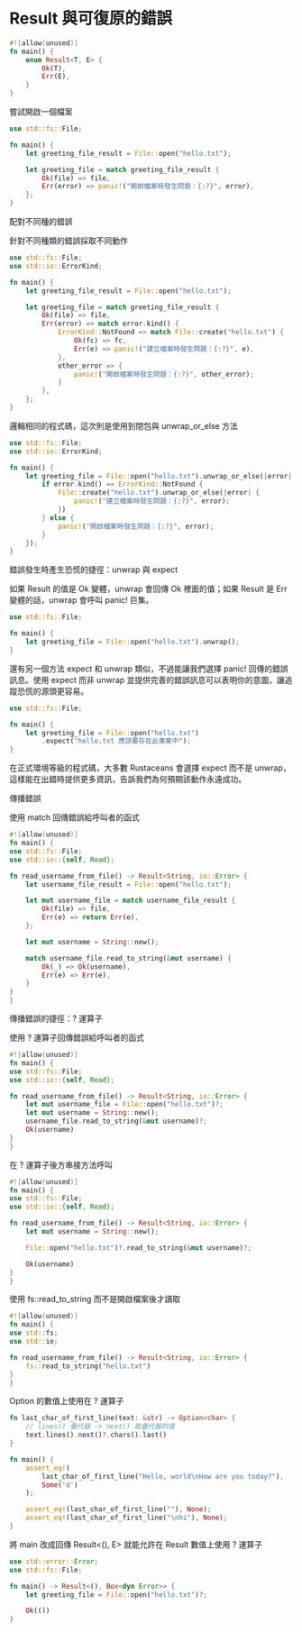 # Result 與可復原的錯誤

```rust
#![allow(unused)]
fn main() {
    enum Result<T, E> {
        Ok(T),
        Err(E),
    }
}
```

嘗試開啟一個檔案

```rust
use std::fs::File;

fn main() {
    let greeting_file_result = File::open("hello.txt");

    let greeting_file = match greeting_file_result {
        Ok(file) => file,
        Err(error) => panic!("開啟檔案時發生問題：{:?}", error),
    };
}
```

配對不同種的錯誤

針對不同種類的錯誤採取不同動作

```rust
use std::fs::File;
use std::io::ErrorKind;

fn main() {
    let greeting_file_result = File::open("hello.txt");

    let greeting_file = match greeting_file_result {
        Ok(file) => file,
        Err(error) => match error.kind() {
            ErrorKind::NotFound => match File::create("hello.txt") {
                Ok(fc) => fc,
                Err(e) => panic!("建立檔案時發生問題：{:?}", e),
            },
            other_error => {
                panic!("開啟檔案時發生問題：{:?}", other_error);
            }
        },
    };
}
```

邏輯相同的程式碼，這次則是使用到閉包與 unwrap_or_else 方法

```rust
use std::fs::File;
use std::io::ErrorKind;

fn main() {
    let greeting_file = File::open("hello.txt").unwrap_or_else(|error| {
        if error.kind() == ErrorKind::NotFound {
            File::create("hello.txt").unwrap_or_else(|error| {
                panic!("建立檔案時發生問題：{:?}", error);
            })
        } else {
            panic!("開啟檔案時發生問題：{:?}", error);
        }
    });
}
```

錯誤發生時產生恐慌的捷徑：unwrap 與 expect

如果 Result 的值是 Ok 變體，unwrap 會回傳 Ok 裡面的值；如果 Result 是 Err 變體的話，unwrap 會呼叫 panic! 巨集。

```rust
use std::fs::File;

fn main() {
    let greeting_file = File::open("hello.txt").unwrap();
}
```

還有另一個方法 expect 和 unwrap 類似，不過能讓我們選擇 panic! 回傳的錯誤訊息。使用 expect 而非 unwrap 並提供完善的錯誤訊息可以表明你的意圖，讓追蹤恐慌的源頭更容易。

```rust
use std::fs::File;

fn main() {
    let greeting_file = File::open("hello.txt")
        .expect("hello.txt 應該要存在此專案中");
}
```

在正式環境等級的程式碼，大多數 Rustaceans 會選擇 expect 而不是 unwrap，這樣能在出錯時提供更多資訊，告訴我們為何預期該動作永遠成功。

傳播錯誤

使用 match 回傳錯誤給呼叫者的函式

```rust
#![allow(unused)]
fn main() {
use std::fs::File;
use std::io::{self, Read};

fn read_username_from_file() -> Result<String, io::Error> {
    let username_file_result = File::open("hello.txt");

    let mut username_file = match username_file_result {
        Ok(file) => file,
        Err(e) => return Err(e),
    };

    let mut username = String::new();

    match username_file.read_to_string(&mut username) {
        Ok(_) => Ok(username),
        Err(e) => Err(e),
    }
}
}
```

傳播錯誤的捷徑：? 運算子

使用 ? 運算子回傳錯誤給呼叫者的函式

```rust
#![allow(unused)]
fn main() {
use std::fs::File;
use std::io::{self, Read};

fn read_username_from_file() -> Result<String, io::Error> {
    let mut username_file = File::open("hello.txt")?;
    let mut username = String::new();
    username_file.read_to_string(&mut username)?;
    Ok(username)
}
}
```

在 ? 運算子後方串接方法呼叫

```rust
#![allow(unused)]
fn main() {
use std::fs::File;
use std::io::{self, Read};

fn read_username_from_file() -> Result<String, io::Error> {
    let mut username = String::new();

    File::open("hello.txt")?.read_to_string(&mut username)?;

    Ok(username)
}
}
```

使用 fs::read_to_string 而不是開啟檔案後才讀取

```rust
#![allow(unused)]
fn main() {
use std::fs;
use std::io;

fn read_username_from_file() -> Result<String, io::Error> {
    fs::read_to_string("hello.txt")
}
}
```

Option<T> 的數值上使用在 ? 運算子

```rust
fn last_char_of_first_line(text: &str) -> Option<char> {
    // lines() 疊代器 -> next() 取疊代器的值
    text.lines().next()?.chars().last()
}

fn main() {
    assert_eq!(
        last_char_of_first_line("Hello, world\nHow are you today?"),
        Some('d')
    );

    assert_eq!(last_char_of_first_line(""), None);
    assert_eq!(last_char_of_first_line("\nhi"), None);
}
```

將 main 改成回傳 Result<(), E> 就能允許在 Result 數值上使用 ? 運算子

```rust
use std::error::Error;
use std::fs::File;

fn main() -> Result<(), Box<dyn Error>> {
    let greeting_file = File::open("hello.txt")?;

    Ok(())
}
```
